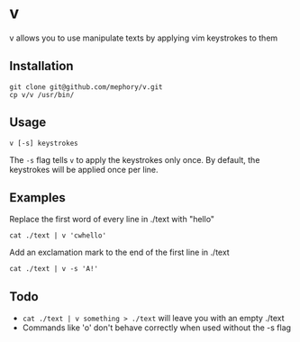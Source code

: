 # v

v allows you to use manipulate texts by applying vim keystrokes to them

## Installation

    git clone git@github.com/mephory/v.git
    cp v/v /usr/bin/

## Usage

    v [-s] keystrokes

The `-s` flag tells `v` to apply the keystrokes only once.
By default, the keystrokes will be applied once per line.

## Examples

Replace the first word of every line in ./text with "hello"

    cat ./text | v 'cwhello'

Add an exclamation mark to the end of the first line in ./text

    cat ./text | v -s 'A!'


## Todo

* `cat ./text | v something > ./text` will leave you with an empty ./text
* Commands like 'o' don't behave correctly when used without the -s flag
